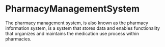# PharmacyManagementSystem
The pharmacy management system, is also known as the pharmacy information system, is a system that stores data and enables functionality that organizes and maintains the medication use process within pharmacies.
